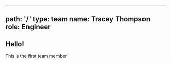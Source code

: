 ---
path: '/'
type: team
name: Tracey Thompson
role: Engineer
--------------

## Hello!
This is the first team member